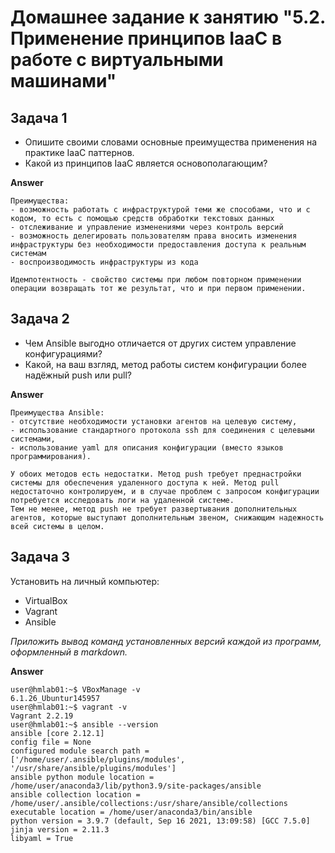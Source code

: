 
# Домашнее задание к занятию "5.2. Применение принципов IaaC в работе с виртуальными машинами"

## Задача 1

- Опишите своими словами основные преимущества применения на практике IaaC паттернов.
- Какой из принципов IaaC является основополагающим?

**Answer**

    Преимущества:
    - возможность работать с инфраструктурой теми же способами, что и с кодом, то есть с помощью средств обработки текстовых данных
    - отслеживание и управление изменениями через контроль версий
    - возможность делегировать пользователям права вносить изменения инфраструктуры без необходимости предоставления доступа к реальным системам
    - воспроизводимость инфраструктуры из кода

    Идемпотентность - свойство системы при любом повторном применении операции возвращать тот же результат, что и при первом применении.

## Задача 2

- Чем Ansible выгодно отличается от других систем управление конфигурациями?
- Какой, на ваш взгляд, метод работы систем конфигурации более надёжный push или pull?  

**Answer**

    Преимущества Ansible:
    - отсутствие необходимости установки агентов на целевую систему, 
    - использование стандартного протокола ssh для соединения с целевыми системами,
    - использование yaml для описания конфигурации (вместо языков программирования).

    У обоих методов есть недостатки. Метод push требует преднастройки системы для обеспечения удаленного доступа к ней. Метод pull недостаточно контролируем, и в случае проблем с запросом конфигурации потребуется исследовать логи на удаленной системе.
    Тем не менее, метод push не требует развертывания дополнительных агентов, которые выступают дополнительным звеном, снижающим надежность всей системы в целом.

## Задача 3

Установить на личный компьютер:

- VirtualBox
- Vagrant
- Ansible

*Приложить вывод команд установленных версий каждой из программ, оформленный в markdown.*

**Answer**

    user@hmlab01:~$ VBoxManage -v
    6.1.26_Ubuntur145957
    user@hmlab01:~$ vagrant -v
    Vagrant 2.2.19
    user@hmlab01:~$ ansible --version
    ansible [core 2.12.1]
    config file = None
    configured module search path = ['/home/user/.ansible/plugins/modules', '/usr/share/ansible/plugins/modules']
    ansible python module location = /home/user/anaconda3/lib/python3.9/site-packages/ansible
    ansible collection location = /home/user/.ansible/collections:/usr/share/ansible/collections
    executable location = /home/user/anaconda3/bin/ansible
    python version = 3.9.7 (default, Sep 16 2021, 13:09:58) [GCC 7.5.0]
    jinja version = 2.11.3
    libyaml = True
